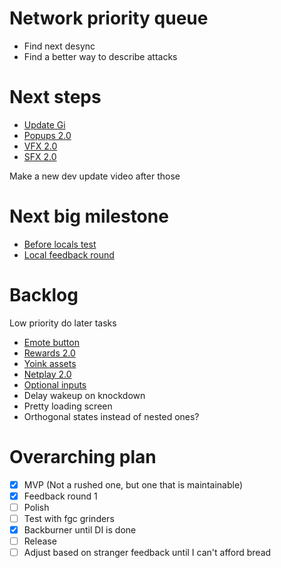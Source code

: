 # Network priority queue
- Find next desync
- Find a better way to describe attacks

# Next steps
- [Update Gi](/docs/tasks/before_locals_test/update_gi.md)
- [Popups 2.0](/docs/tasks/before_locals_test/popups_2.0.md)
- [VFX 2.0](/docs/tasks/before_locals_test/vfx_2.0.md)
- [SFX 2.0](/docs/tasks/before_locals_test/sfx_2.0.md)

Make a new dev update video after those

# Next big milestone
- [Before locals test](/docs/tasks/before_locals_test/before_locals_test.md)
- [Local feedback round](/docs/tasks/before_locals_test/local_feedback_round.md)

# Backlog
Low priority do later tasks
- [Emote button](/docs/tasks/backlog/emote_button.md)
- [Rewards 2.0](/docs/tasks/backlog/rewards_2.0.md)
- [Yoink assets](/docs/tasks/backlog/yoink_assets.md)
- [Netplay 2.0](/docs/tasks/backlog/netplay_2.0.md)
- [Optional inputs](/docs/tasks/backlog/input_parser_refinement/optional_inputs.md)
- Delay wakeup on knockdown
- Pretty loading screen
- Orthogonal states instead of nested ones?

# Overarching plan
- [x] MVP (Not a rushed one, but one that is maintainable)
- [x] Feedback round 1
- [ ] Polish
- [ ] Test with fgc grinders
- [x] Backburner until DI is done
- [ ] Release
- [ ] Adjust based on stranger feedback until I can't afford bread
